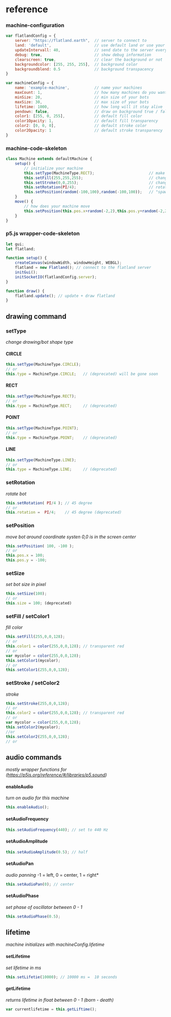 # reference

### machine-configuration

```javascript
var flatlandConfig = {
    server: "https://flatland.earth",  // server to connect to
    land: 'default',                   // use default land or use your own "private" land to code together "lalaland"
    updateIntervall: 40,               // send date to the server every xx ms
    debug: true,                       // show debug information
    clearscreen: true,                 // clear the background or not
    backgroundcolor: [255, 255, 255],  // background color
    backgroundblend: 0.5               // background transpacency
}

var machineConfig = {
    name: 'example-machine',           // name your machines
    maxCount: 1,                       // how many machines do you want to spawn
    minSize: 20,                       // min size of your bots
    maxSize: 30,                       // max size of your bots
    lifetime: 1000,                    // how long will it stay alive
    pendown: false,                    // draw on background true / false
    color1: [255, 0, 255],             // default fill color
    color1Opacity: 1,                  // default fill transparency
    color2: [0, 0, 0],                 // default stroke color
    color2Opacity: 1                   // default stroke transparency
}
```
### machine-code-skeleton

```javascript
class Machine extends defaultMachine {
    setup() {
        // initialize your machine
        this.setType(MachineType.RECT);                        // make bot a rectangle
        this.setFill(255,255,255);                             // change fill color to white
        this.setStroke(0,0,255);                               // change boder color blue
        this.setRotation(PI/4);                                // rotate bot 45 degree
        this.setPosition(random(-100,100),random(-100,100));   // "spawn" bot at random pos
    }
    move() {
        // how does your machine move 
        this.setPosition(this.pos.x+random(-2,2),this.pos.y+random(-2,2)); // update position
    }
}
```

### p5.js wrapper-code-skeleton
```javascript
let gui;
let flatland;

function setup() {
    createCanvas(windowWidth, windowHeight, WEBGL);
    flatland = new Flatland(); // connect to the flatland server
    initGui();
    initSocketIO(flatlandConfig.server);
}

function draw() {
    flatland.update(); // update + draw flatland
}

```


## drawing command

### setType
*change drawing/bot shape type*

#### CIRCLE
```javascript
this.setType(MachineType.CIRCLE);
// or
this.type = MachineType.CIRCLE;   // (deprecated) will be gone soon
```
#### RECT
```javascript
this.setType(MachineType.RECT);
// or
this.type = MachineType.RECT;     // (deprecated)
```
#### POINT
```javascript
this.setType(MachineType.POINT);
// or
this.type = MachineType.POINT;    // (deprecated)
```
#### LINE
```javascript
this.setType(MachineType.LINE);
// or
this.type = MachineType.LINE;     // (deprecated)
```

### setRotation
*rotate bot*
```javascript
this.setRotation( PI/4 ); // 45 degree
// or
this.rotation =  PI/4;    // 45 degree (deprecated)
```

### setPosition
*move bot around*
*coordinate systen 0,0 is in the screen center*
```javascript
this.setPosition( 100, -100 );
// or
this.pos.x = 100;
this.pos.y = -100; 
```

### setSize
*set bot size in pixel*
```javascript
this.setSize(100);
// or
this.size = 100; (deprecated)
```

### setFill / setColor1
*fill color*
```javascript
this.setFill(255,0,0,128);
// or
this.color1 = color(255,0,0,128); // transparent red
// or
var mycolor = color(255,0,0,128);
this.setColor1(mycolor);
// or
this.setColor1(255,0,0,128);
```

### setStroke / setColor2
*stroke*
```javascript
this.setStroke(255,0,0,128);
// or
this.color2 = color(255,0,0,128); // transparent red
// or
var mycolor = color(255,0,0,128);
this.setColor2(mycolor);
//or
this.setColor2(255,0,0,128);
// or
```

## audio commands
*mostly wrapper functions for (https://p5js.org/reference/#/libraries/p5.sound)*

#### enableAudio
*turn on audio for this machine*
```javascript
this.enableAudio();
```
#### setAudioFrequency
```javascript
this.setAudioFrequency(440); // set to 440 Hz
```
#### setAudioAmplitude
```javascript
this.setAudioAmplitude(0.5); // half
```
#### setAudioPan
*audio panning*
-1 = left,
 0  = center,
 1 = right*
```javascript
this.setAudioPan(0); // center
```
#### setAudioPhase
*set phase of oscillator between 0 - 1*
```javascript
this.setAudioPhase(0.5); 
```

## lifetime
*machine initializes with machineConfig.lifetime*

#### setLifetime
*set lifetime in ms*
```javascript
this.setLifetie(10000); // 10000 ms =  10 seconds 
```
#### getLifetime
*returns lifetime in float between 0 - 1 (born - death)*
```javascript
var currentlifetime = this.getLiftime(); 
```
